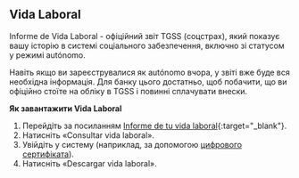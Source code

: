 ## Vida Laboral

Informe de Vida Laboral - офіційний звіт TGSS (соцстрах), який показує вашу історію в системі соціального забезпечення,
включно зі статусом у режимі autónomo.

Навіть якщо ви зареєструвалися як autónomo вчора, у звіті вже буде вся необхідна інформація. Для банку цього достатньо,
щоб побачити, що ви офіційно стоїте на обліку в TGSS і повинні сплачувати внески.

**Як завантажити Vida Laboral**

1. Перейдіть за посиланням [Informe de tu vida laboral](https://portal.seg-social.gob.es/wps/portal/importass/importass/Categorias/Vida+laboral+e+informes/Informes+sobre+tu+situacion+laboral/Informe+de+tu+vida+laboral){:target="_blank"}.
2. Натисніть «Consultar vida laboral».
3. Увійдіть у систему (наприклад, за допомогою [цифрового сертифіката](#оформлення-цифрового-сертифіката)).
4. Натисніть «Descargar vida laboral».
